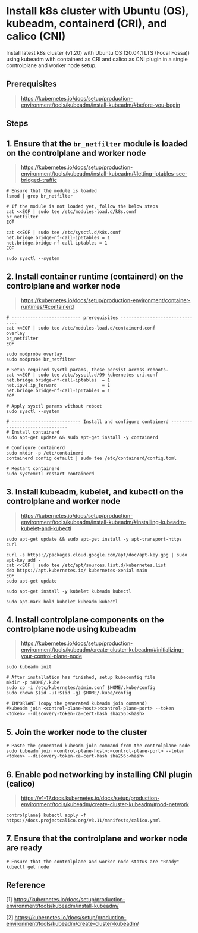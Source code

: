 # Install k8s cluster with Ubuntu (OS), kubeadm, containerd (CRI), and calico (CNI)
Install latest k8s cluster (v1.20) with Ubuntu OS (20.04.1 LTS (Focal Fossa)) using kubeadm with containerd as CRI and calico as CNI plugin in a single controlplane and worker node setup.

## Prerequisites
> https://kubernetes.io/docs/setup/production-environment/tools/kubeadm/install-kubeadm/#before-you-begin

## Steps
## 1. Ensure that the `br_netfilter` module is loaded on the controlplane and worker node
> https://kubernetes.io/docs/setup/production-environment/tools/kubeadm/install-kubeadm/#letting-iptables-see-bridged-traffic
```
# Ensure that the module is loaded
lsmod | grep br_netfilter

# If the module is not loaded yet, follow the below steps
cat <<EOF | sudo tee /etc/modules-load.d/k8s.conf
br_netfilter
EOF

cat <<EOF | sudo tee /etc/sysctl.d/k8s.conf
net.bridge.bridge-nf-call-ip6tables = 1
net.bridge.bridge-nf-call-iptables = 1
EOF

sudo sysctl --system
```

## 2. Install container runtime (containerd) on the controlplane and worker node
> https://kubernetes.io/docs/setup/production-environment/container-runtimes/#containerd
```
# -------------------------- prerequisites -------------------------------
cat <<EOF | sudo tee /etc/modules-load.d/containerd.conf
overlay
br_netfilter
EOF

sudo modprobe overlay
sudo modprobe br_netfilter

# Setup required sysctl params, these persist across reboots.
cat <<EOF | sudo tee /etc/sysctl.d/99-kubernetes-cri.conf
net.bridge.bridge-nf-call-iptables  = 1
net.ipv4.ip_forward                 = 1
net.bridge.bridge-nf-call-ip6tables = 1
EOF

# Apply sysctl params without reboot
sudo sysctl --system

# -------------------------- Install and configure containerd -------------------------------
# Install containerd
sudo apt-get update && sudo apt-get install -y containerd

# Configure containerd
sudo mkdir -p /etc/containerd
containerd config default | sudo tee /etc/containerd/config.toml

# Restart containerd
sudo systemctl restart containerd
```

## 3. Install kubeadm, kubelet, and kubectl on the controlplane and worker node
> https://kubernetes.io/docs/setup/production-environment/tools/kubeadm/install-kubeadm/#installing-kubeadm-kubelet-and-kubectl
```
sudo apt-get update && sudo apt-get install -y apt-transport-https curl

curl -s https://packages.cloud.google.com/apt/doc/apt-key.gpg | sudo apt-key add -
cat <<EOF | sudo tee /etc/apt/sources.list.d/kubernetes.list
deb https://apt.kubernetes.io/ kubernetes-xenial main
EOF
sudo apt-get update

sudo apt-get install -y kubelet kubeadm kubectl

sudo apt-mark hold kubelet kubeadm kubectl
```

## 4. Install controlplane components on the controlplane node using kubeadm
> https://kubernetes.io/docs/setup/production-environment/tools/kubeadm/create-cluster-kubeadm/#initializing-your-control-plane-node
```
sudo kubeadm init

# After installation has finished, setup kubeconfig file
mkdir -p $HOME/.kube
sudo cp -i /etc/kubernetes/admin.conf $HOME/.kube/config
sudo chown $(id -u):$(id -g) $HOME/.kube/config

# IMPORTANT (copy the generated kubeadm join command)
#kubeadm join <control-plane-host>:<control-plane-port> --token <token> --discovery-token-ca-cert-hash sha256:<hash>
```

## 5. Join the worker node to the cluster
```
# Paste the generated kubeadm join command from the controlplane node
sudo kubeadm join <control-plane-host>:<control-plane-port> --token <token> --discovery-token-ca-cert-hash sha256:<hash>
```

## 6. Enable pod networking by installing CNI plugin (calico)
> https://v1-17.docs.kubernetes.io/docs/setup/production-environment/tools/kubeadm/create-cluster-kubeadm/#pod-network
```
controlplane$ kubectl apply -f https://docs.projectcalico.org/v3.11/manifests/calico.yaml
```

## 7. Ensure that the controlplane and worker node are ready
```
# Ensure that the controlplane and worker node status are "Ready"
kubectl get node
```

## Reference
[1] https://kubernetes.io/docs/setup/production-environment/tools/kubeadm/install-kubeadm/

[2] https://kubernetes.io/docs/setup/production-environment/tools/kubeadm/create-cluster-kubeadm/
